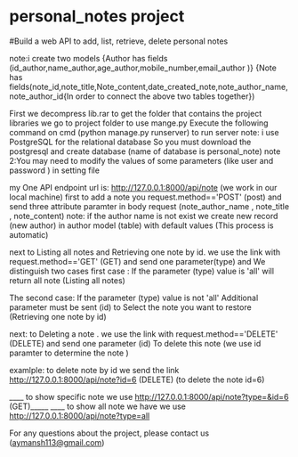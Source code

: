 # personal_notes project 
#Build a web API to add, list, retrieve, delete personal notes


note:i create two models {Author has fields (id_author,name_author,age_author,mobile_number,email_author )}
{Note has fields(note_id,note_title,Note_content,date_created_note,note_author_name,note_author_id{In order to connect the above two tables together})

First we decompress lib.rar to get the folder that contains the project libraries
we go to project folder to use mange.py
Execute the following command on cmd (python manage.py runserver) to run server
note: i use  PostgreSQL for the relational database So you must download the postgresql and create database (name of database is personal_note)
note 2:You may need to modify the values of some parameters (like user and password ) in setting file 

my One API endpoint url is: http://127.0.0.1:8000/api/note (we work in our local machine)
first to add  a note you  request.method=='POST' (post) and send three attribute paramter in body request (note_author_name , note_title , note_content)
note: if the author name is not exist we create new record (new author) in author model (table) with default values (This process is automatic)


next to Listing all notes and Retrieving one note by id.  we use the link with request.method=='GET' (GET) and send one parameter(type) and We distinguish two cases
first case : If the parameter (type) value is 'all' will return all note (Listing all notes)

The second case: If the parameter (type) value is not 'all' Additional parameter must be sent (id) to Select the note you want to restore (Retrieving one note by id)

next: to Deleting a note . we use the link with request.method=='DELETE' (DELETE) and send one parameter (id) To delete this note (we use id paramter to determine the note ) 

examlple: to delete note by id we send the link http://127.0.0.1:8000/api/note?id=6 (DELETE) (to delete the note id=6)

____ to show specific note  we use http://127.0.0.1:8000/api/note?type=&id=6 (GET)_____
 ____ to show all note  we have we use http://127.0.0.1:8000/api/note?type=all
 
 
For any questions about the project, please contact us (aymansh113@gmail.com)




